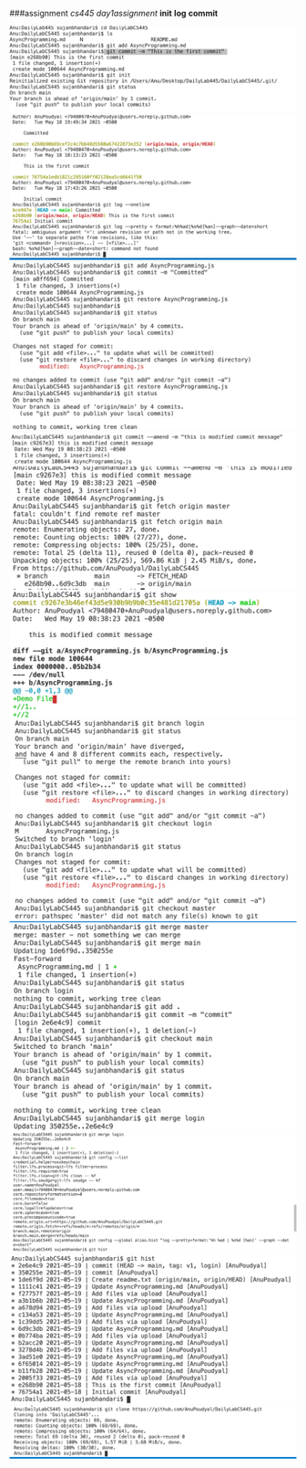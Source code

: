 ###assignment
_cs445 day1assignment_
**init** **log** **commit**

![git init commit](https://github.com/AnuPoudyal/DailyLabCS445/blob/main/init:commit.png)
![git log](https://github.com/AnuPoudyal/DailyLabCS445/blob/main/log.png)
![git restore](https://github.com/AnuPoudyal/DailyLabCS445/blob/main/restore.png)
![git amend](https://github.com/AnuPoudyal/DailyLabCS445/blob/main/amend.png)
![git fetch](https://github.com/AnuPoudyal/DailyLabCS445/blob/main/fetch.png)
![git show](https://github.com/AnuPoudyal/DailyLabCS445/blob/main/show.png)
![git show](https://github.com/AnuPoudyal/DailyLabCS445/blob/main/branch.png)
![git merge](https://github.com/AnuPoudyal/DailyLabCS445/blob/main/merge.png)
![git alias](https://github.com/AnuPoudyal/DailyLabCS445/blob/main/alias.png)
![git tag](https://github.com/AnuPoudyal/DailyLabCS445/blob/main/tag.png)
![git clone](https://github.com/AnuPoudyal/DailyLabCS445/blob/main/clone.png)

